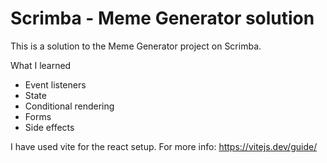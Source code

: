 # Scrimba - Meme Generator solution
This is a solution to the Meme Generator project on Scrimba. 

What I learned
- Event listeners
- State
- Conditional rendering
- Forms
- Side effects


I have used vite for the react setup. For more info: https://vitejs.dev/guide/
